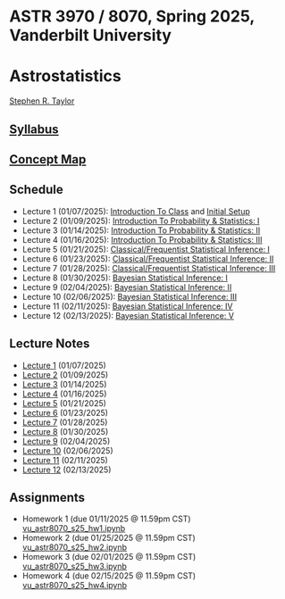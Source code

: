 # ASTR 3970 / 8070, Spring 2025, Vanderbilt University
# Astrostatistics

[Stephen R. Taylor](https://my.vanderbilt.edu/stephentaylor/) 

## [Syllabus](ASTR8070_Syllabus_Spring2025.pdf)
## [Concept Map](ASTR8070__ConceptMap.pdf)

## Schedule

* Lecture 1 (01/07/2025): [Introduction To Class](lectures/Lecture_1a.ipynb) and [Initial Setup](lectures/Lecture_1b.ipynb)
* Lecture 2 (01/09/2025): [Introduction To Probability & Statistics: I](lectures/Lecture_2.ipynb)
* Lecture 3 (01/14/2025): [Introduction To Probability & Statistics: II](lectures/Lecture_3.ipynb)
* Lecture 4 (01/16/2025): [Introduction To Probability & Statistics: III](lectures/Lecture_4.ipynb)
* Lecture 5 (01/21/2025): [Classical/Frequentist Statistical Inference: I](lectures/Lecture_5.ipynb)
* Lecture 6 (01/23/2025): [Classical/Frequentist Statistical Inference: II](lectures/Lecture_6.ipynb)
* Lecture 7 (01/28/2025): [Classical/Frequentist Statistical Inference: III](lectures/Lecture_7.ipynb)
* Lecture 8 (01/30/2025): [Bayesian Statistical Inference: I](lectures/Lecture_8.ipynb)
* Lecture 9 (02/04/2025): [Bayesian Statistical Inference: II](lectures/Lecture_9.ipynb)
* Lecture 10 (02/06/2025): [Bayesian Statistical Inference: III](lectures/Lecture_10.ipynb)
* Lecture 11 (02/11/2025): [Bayesian Statistical Inference: IV](lectures/Lecture_11.ipynb)
* Lecture 12 (02/13/2025): [Bayesian Statistical Inference: V](lectures/Lecture_12.ipynb)
<!-- * Lecture 13 (02/22/2025): [Data Mining & Machine Learning: Intro to Scikit-Learn](lectures/Lecture_13.ipynb) -->
<!-- * Lecture 14 (02/27/2025): [Density Estimation & Clustering](lectures/Lecture_14.ipynb) -->
<!-- * Lecture 15 (02/29/2025): [Dimensional Reduction: I](lectures/Lecture_15.ipynb) -->
<!-- * Lecture 16 (03/05/2025): [Dimensional Reduction: II](lectures/Lecture_16.ipynb) -->
<!-- * Lecture 17 (03/07/2025): [Regression: I](lectures/Lecture_17.ipynb) -->
<!-- * Lecture 18 (03/19/2025): [Regression: II](lectures/Lecture_18.ipynb) -->
<!-- * Lecture 19 (03/21/2025): [Classification: I](lectures/Lecture_19.ipynb) -->
<!-- * Lecture 20 (03/26/2025): [Classification: II](lectures/Lecture_20.ipynb) -->
<!-- * Lecture 21 (04/02/2025): [Deep Learning: I](lectures/Lecture_21.ipynb) -->
<!-- * Lecture 22 (04/04/2025): [Deep Learning: II](lectures/Lecture_22.ipynb) -->
<!-- * Lecture 23 (04/09/2025): [Time Series Analysis: I](lectures/Lecture_23.ipynb) -->
<!-- * Lecture 24 (04/16/2025): [Time Series Analysis: II](lectures/Lecture_24.ipynb) -->

## Lecture Notes

* [Lecture 1](lectures/notes/Lecture%201.pdf) (01/07/2025)
* [Lecture 2](lectures/notes/Lecture%202.pdf) (01/09/2025)
* [Lecture 3](lectures/notes/Lecture%203.pdf) (01/14/2025)
* [Lecture 4](lectures/notes/Lecture%204.pdf) (01/16/2025)
* [Lecture 5](lectures/notes/Lecture%205.pdf) (01/21/2025)
* [Lecture 6](lectures/notes/Lecture%206.pdf) (01/23/2025)
* [Lecture 7](lectures/notes/Lecture%207.pdf) (01/28/2025)
* [Lecture 8](lectures/notes/Lecture%208.pdf) (01/30/2025)
* [Lecture 9](lectures/notes/Lecture%209.pdf) (02/04/2025)
* [Lecture 10](lectures/notes/Lecture%2010.pdf) (02/06/2025)
* [Lecture 11](lectures/notes/Lecture%2011.pdf) (02/11/2025)
* [Lecture 12](lectures/notes/Lecture%2012.pdf) (02/13/2025)
<!-- * [Lecture 13](lectures/notes/Lecture%2013.pdf) (02/22/2025) -->
<!-- * [Lecture 14](lectures/notes/Lecture%2014.pdf) (02/27/2025) -->
<!-- * [Lecture 15](lectures/notes/Lecture%2015.pdf) (02/29/2025) -->
<!-- * [Lecture 16](lectures/notes/Lecture%2016.pdf) (03/05/2025) -->
<!-- * [Lecture 17](lectures/notes/Lecture%2017.pdf) (03/07/2025) -->
<!-- * [Lecture 18](lectures/notes/Lecture%2018.pdf) (03/19/2025) -->
<!-- * [Lecture 19](lectures/notes/Lecture%2019.pdf) (03/21/2025) -->
<!-- * [Lecture 20](lectures/notes/Lecture%2020.pdf) (03/26/2025) -->
<!-- * [Lecture 21](lectures/notes/Lecture%2021.pdf) (04/02/2025) -->
<!-- * [Lecture 22](lectures/notes/Lecture%2022.pdf) (04/04/2025) -->
<!-- * [Lecture 23](lectures/notes/Lecture%2023.pdf) (04/09/2025) -->
<!-- * [Lecture 24](lectures/notes/Lecture%2024.pdf) and [Time-series Wrap-up](lectures/notes/Time%20Series%20Wrap-up.pdf) (04/16/2025) -->


## Assignments

* Homework 1 (due 01/11/2025 @ 11.59pm CST) [vu_astr8070_s25_hw1.ipynb](coursework/homeworks/vu_astr8070_s25_hw1.ipynb)
* Homework 2 (due 01/25/2025 @ 11.59pm CST) [vu_astr8070_s25_hw2.ipynb](coursework/homeworks/vu_astr8070_s25_hw2.ipynb)
* Homework 3 (due 02/01/2025 @ 11.59pm CST) [vu_astr8070_s25_hw3.ipynb](coursework/homeworks/vu_astr8070_s25_hw3.ipynb)
* Homework 4 (due 02/15/2025 @ 11.59pm CST) [vu_astr8070_s25_hw4.ipynb](coursework/homeworks/vu_astr8070_s25_hw4.ipynb)
<!-- * Homework 5 (due 03/02/2025 @ 11.59pm CST) [vu_astr8070_s25_hw5.ipynb](coursework/homeworks/vu_astr8070_s25_hw5.ipynb) -->
<!-- * Homework 6 (due 03/23/2025 @ 11.59pm CDT) [vu_astr8070_s25_hw6.ipynb](coursework/homeworks/vu_astr8070_s25_hw6.ipynb) -->
<!-- * Homework 7 (due 03/30/2025 @ 11.59pm CDT) [vu_astr8070_s25_hw7.ipynb](coursework/homeworks/vu_astr8070_s25_hw7.ipynb) -->
<!-- * Homework 8 (due 04/06/2025 @ 11.59pm CDT) [vu_astr8070_s25_hw8.ipynb](coursework/homeworks/vu_astr8070_s25_hw8.ipynb) -->
<!-- * Homework 9 (due 04/15/2025 @ 11.59pm CDT) [vu_astr8070_s25_hw9.ipynb](coursework/homeworks/vu_astr8070_s25_hw9.ipynb) -->
